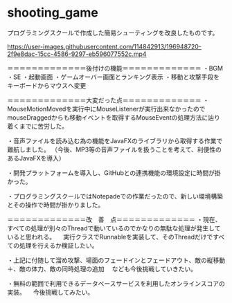 # shooting_game

プログラミングスクールで作成した簡易シューティングを改良したものです。


https://user-images.githubusercontent.com/114842913/196948720-2f9e8dac-15cc-4586-9297-eb596077552c.mp4


＝＝＝＝＝＝＝＝＝＝＝＝＝後付けの機能＝＝＝＝＝＝＝＝＝＝＝＝＝
・BGM
・SE
・起動画面
・ゲームオーバー画面とランキング表示
・移動と攻撃手段をキーボードからマウスへ変更

＝＝＝＝＝＝＝＝＝＝＝＝＝大変だった点＝＝＝＝＝＝＝＝＝＝＝＝＝
・MouseMotionMovedを実行中にMouseListenerが実行出来なかったので
  mouseDraggedからも移動イベントを取得するMouseEventの処理方法に辿り着くまでに苦労した。

・音声ファイルを読み込む為の機能をJavaFXのライブラリから取得する作業で難航しました。
（今後、MP3等の音声ファイルを扱うことを考えて、利便性のあるJavaFXを導入）

・開発プラットフォームを導入し、GitHubとの連携機能の環境設定に時間が掛かった。

・プログラミングスクールではNotepadeでの作業だったので、新しい環境構築とその操作で時間が掛かりました。

＝＝＝＝＝＝＝＝＝＝＝＝＝改　善　点＝＝＝＝＝＝＝＝＝＝＝＝＝
・現在、すべての処理が別々のThreadで動いているのでかなりの無駄な処理が発生していると思われる。
　実行クラスでRunnableを実装して、そのThreadだけですべての処理を行えるか検証したい。

・上記に付随して溜め攻撃、場面のフェードインとフェードアウト、敵の縦移動＋、敵の体力、敵の同時処理の追加
　なども今後挑戦していきたい。

・無料の範囲で利用できるデータベースサービスを利用したオンラインスコアの実装。
　今後挑戦してみたい。



